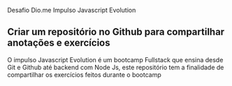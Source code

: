 Desafio Dio.me Impulso Javascript Evolution
## Criar um repositório no Github para compartilhar anotações e exercícios

O impulso Javascript Evolution é um bootcamp Fullstack que ensina desde Git e Github até backend com Node Js, este repositório tem a finalidade de compartilhar os exercícios feitos durante o bootcamp
